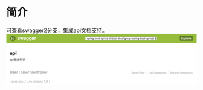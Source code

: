 # 简介
可查看swagger2分支，集成api文档支持。
![swagger](https://github.com/TBuddha/markdown/blob/master/photos/swagger.jpg)
